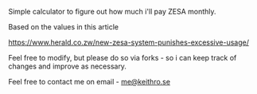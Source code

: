 Simple calculator to figure out how much i'll pay ZESA monthly.


Based on the values in this article

https://www.herald.co.zw/new-zesa-system-punishes-excessive-usage/


Feel free to modify, but please do so via forks - so i can keep track of changes and improve as necessary.

Feel free to contact me on email - me@keithro.se


